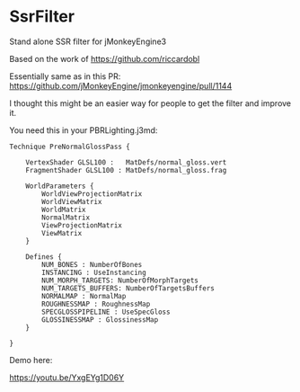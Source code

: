 # SsrFilter
Stand alone SSR filter for jMonkeyEngine3

Based on the work of https://github.com/riccardobl


Essentially same as in this PR: https://github.com/jMonkeyEngine/jmonkeyengine/pull/1144

I thought this might be an easier way for people to get the filter and improve it.

You need this in your PBRLighting.j3md:

    Technique PreNormalGlossPass {

        VertexShader GLSL100 :   MatDefs/normal_gloss.vert
        FragmentShader GLSL100 : MatDefs/normal_gloss.frag

        WorldParameters {
            WorldViewProjectionMatrix
            WorldViewMatrix
            WorldMatrix
            NormalMatrix
            ViewProjectionMatrix
            ViewMatrix
        }

        Defines {
            NUM_BONES : NumberOfBones
            INSTANCING : UseInstancing
            NUM_MORPH_TARGETS: NumberOfMorphTargets
            NUM_TARGETS_BUFFERS: NumberOfTargetsBuffers
            NORMALMAP : NormalMap
            ROUGHNESSMAP : RoughnessMap
            SPECGLOSSPIPELINE : UseSpecGloss
            GLOSSINESSMAP : GlossinessMap
        }

    }

Demo here:

https://youtu.be/YxgEYg1D06Y
